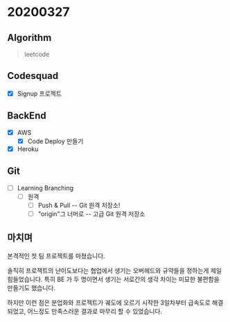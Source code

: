 # 20200327

## Algorithm

> leetcode  

## Codesquad

- [x] Signup 프로젝트

## BackEnd

- [x] AWS
  - [x] Code Deploy 만들기
- [x] Heroku

## Git

- [ ] Learning Branching
  - [ ] 원격
    - [ ] Push & Pull -- Git 원격 저장소!
    - [ ] "origin"그 너머로 -- 고급 Git 원격 저장소

## 마치며

본격적인 첫 팀 프로젝트를 마쳤습니다.

솔직히 프로젝트의 난이도보다는 협업에서 생기는 오버헤드와 규약들을 정하는게 제일 힘들었습니다. 특히 BE 가 두 명이면서 생기는 서로간의 생각 차이는 미묘한 불편함을 만들기도 했습니다.

하지만 이런 점은 분업화와 프로젝트가 궤도에 오르기 시작한 3일차부터 급속도로 해결되었고, 어느정도 만족스러운 결과로 마무리 할 수 있었습니다.
